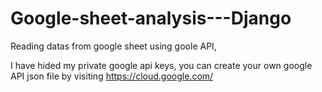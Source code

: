 # Google-sheet-analysis---Django
Reading datas from google sheet using goole API,


I have hided my private google api keys, you can create your own google API json file by visiting https://cloud.google.com/

